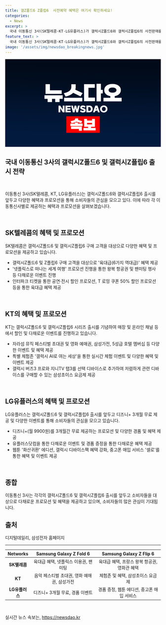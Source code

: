 ```yaml
---
title: 갤Z폴드6 Z플립6  사전예약 혜택은 여기서 확인하세요!
categories:
  - News
excerpt: >
  국내 이동통신 3사(SK텔레콤·KT·LG유플러스)가 갤럭시Z폴드6와 갤럭시Z플립6의 사전판매를 12일부터 18일까지 접수한다. 갤럭시Z 시리즈의 인기에 반응해 각 이동통신사는 다양한 혜택을 제공한다. SK텔레콤은 넷플릭스로 해외여행 프로모션을, KT는 응모자에게 이벤트 추첨 혜택을 제공한다. LG유플러스는 디즈니+(월 9900원) 3개월 무료 제공 및 다양한 이벤트를 진행할 예정이다. 정식 출시는 24일로 결정되었다. (문단 150자 이내)
feature_text: >
  국내 이동통신 3사(SK텔레콤·KT·LG유플러스)가 갤럭시Z폴드6와 갤럭시Z플립6의 사전판매를 12일부터 18일까지 접수한다. 갤럭시Z 시리즈의 인기에 반응해 각 이동통신사는 다양한 혜택을 제공한다. SK텔레콤은 넷플릭스로 해외여행 프로모션을, KT는 응모자에게 이벤트 추첨 혜택을 제공한다. LG유플러스는 디즈니+(월 9900원) 3개월 무료 제공 및 다양한 이벤트를 진행할 예정이다. 정식 출시는 24일로 결정되었다. (문단 150자 이내)
image: '/assets/img/newsdao_breakingnews.jpg'
---
```


<p><img src="/assets/img/newsdao_breakingnews.jpg" alt="firstkoreanews 속보" /></p>

<h2 data-ke-size="size26">국내 이동통신 3사의 갤럭시Z폴드6 및 갤럭시Z플립6 출시 전략</h2>

<p data-ke-size="size16">&nbsp;</p>

<p>이동통신 3사(SK텔레콤, KT, LG유플러스)는 갤럭시Z폴드6와 갤럭시Z플립6 출시를 앞두고 다양한 혜택과 프로모션을 통해 소비자들의 관심을 모으고 있다. 이에 따라 각 이동통신사별로 제공하는 혜택과 프로모션을 살펴보겠습니다.</p>

<p data-ke-size="size16">&nbsp;</p>

<h2 data-ke-size="size24"><b>SK텔레콤의 혜택 및 프로모션</b></h2>

<p data-ke-size="size16">SK텔레콤은 갤럭시Z폴드6 및 갤럭시Z플립6 구매 고객을 대상으로 다양한 혜택 및 프로모션을 제공하고 있습니다.</p>

<ul>
<li>갤럭시Z폴드6 및 Z플립6 구매 고객을 대상으로 '육대급(6가지 역대급)' 혜택 제공</li>
<li>'넷플릭스로 떠나는 세계 여행' 프로모션 진행을 통한 왕복 항공권 및 팬미팅 행사 등 다채로운 이벤트 진행</li>
<li>인터파크 티켓을 통한 공연·전시 할인 프로모션, T 로밍 쿠폰 50% 할인 프로모션 등을 통한 육대급 혜택 제공</li>
</ul>

<p data-ke-size="size16">&nbsp;</p>

<h2 data-ke-size="size24"><b>KT의 혜택 및 프로모션</b></h2>

<p data-ke-size="size16">KT는 갤럭시Z폴드6 및 갤럭시Z플립6 시리즈 출시를 기념하여 매장 및 온라인 채널 등에서 할인 및 다채로운 이벤트를 진행하고 있습니다.</p>

<ul>
<li>자라섬 뮤직 페스티벌 초대권 및 영화 예매권, 삼성가전, 5성급 호텔 멤버십 등 다양한 이벤트 및 혜택 제공</li>
<li>특별 체험존 '갤럭시 AI로 여는 세상'을 통한 실시간 체험 이벤트 및 다양한 혜택 및 이벤트 제공</li>
<li>갤럭시 버즈3 프로와 지니TV 탭3를 선택 디바이스로 추가하여 저렴하게 관련 디바이스를 구매할 수 있는 삼성초이스 요금제 제공</li>
</ul>

<p data-ke-size="size16">&nbsp;</p>

<h2 data-ke-size="size24"><b>LG유플러스의 혜택 및 프로모션</b></h2>

<p data-ke-size="size16">LG유플러스는 갤럭시Z폴드6 및 갤럭시Z플립6 출시를 앞두고 디즈니+ 3개월 무료 제공 및 다양한 이벤트를 통해 소비자들의 관심을 모으고 있습니다.</p>

<ul>
<li>디즈니+(월 9900원)를 3개월간 무료 제공하는 프로모션 및 다양한 경품 및 혜택 제공</li>
<li>유플러스닷컴을 통한 다채로운 이벤트 및 경품 증정을 통한 다채로운 혜택 제공</li>
<li>웹툰 '화산귀환' 에디션, 갤럭시 디바이스팩 혜택 강화, 중고폰 매입 서비스 '셀로'를 통한 혜택 및 이벤트 제공</li>
</ul>

<p data-ke-size="size16">&nbsp;</p>

<h2 data-ke-size="size24">종합</h2>

<p data-ke-size="size16">이동통신 3사는 각각의 갤럭시Z폴드6 및 갤럭시Z플립6 출시를 앞두고 소비자들을 대상으로 다채로운 프로모션 및 혜택을 제공하고 있으며, 소비자들의 많은 관심이 기대됩니다.</p>

<h2 data-ke-size="size24">출처</h2>

<p data-ke-size="size16">디지털데일리, 삼성전자 홈페이지</p>

<hr>

<table>
<thead>
<tr>
<th style="text-align: center;"><b>Networks</b></th>
<th style="text-align: center;"><b>Samsung Galaxy Z Fold 6</b></th>
<th style="text-align: center;"><b>Samsung Galaxy Z Flip 6</b></th>
</tr>
</thead>
<tbody>
<tr>
<td style="text-align: center;"><b>SK텔레콤</b></td>
<td style="text-align: center;">육대급 혜택, 넷플릭스 이용권, 팬미팅</td>
<td style="text-align: center;">육대급 혜택, 프랑스 왕복 항공권, 영화관 혜택</td>
</tr>
<tr>
<td style="text-align: center;"><b>KT</b></td>
<td style="text-align: center;">음악 페스티벌 초대권, 영화 예매권, 삼성가전</td>
<td style="text-align: center;">체험존 및 혜택, 삼성초이스 요금제</td>
</tr>
<tr>
<td style="text-align: center;"><b>LG유플러스</b></td>
<td style="text-align: center;">디즈니+ 3개월 무료, 경품 이벤트</td>
<td style="text-align: center;">경품 증정, 웹툰 에디션, 중고폰 매입 서비스</td>
</tr>
</tbody>
</table>

<p data-ke-size="size16">&nbsp;</p>
실시간 뉴스 속보는, <a href="https://newsdao.kr" rel="dofollow">https://newsdao.kr</a>


